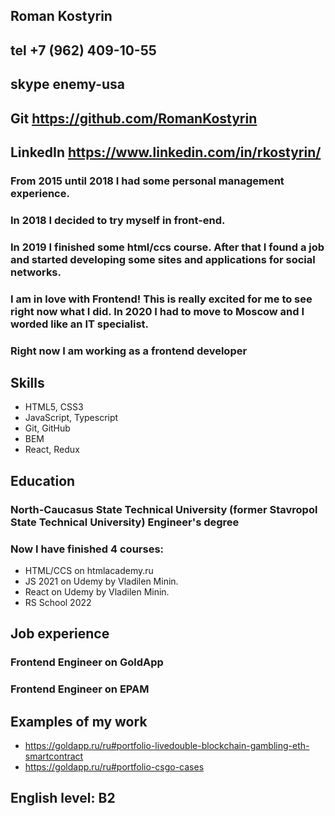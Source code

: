 ## Roman Kostyrin

## tel +7 (962) 409-10-55

## skype enemy-usa

## Git https://github.com/RomanKostyrin

## LinkedIn https://www.linkedin.com/in/rkostyrin/

### From 2015 until 2018 I had some personal management experience.

### In 2018 I decided to try myself in front-end.

### In 2019 I finished some html/ccs course. After that I found a job and started developing some sites and applications for social networks.

### I am in love with Frontend! This is really excited for me to see right now what I did. In 2020 I had to move to Moscow and I worded like an IT specialist.

### Right now I am working as a frontend developer

## Skills

- HTML5, CSS3
- JavaScript, Typescript
- Git, GitHub
- BEM
- React, Redux

## Education

### North-Caucasus State Technical University (former Stavropol State Technical University) Engineer's degree

### Now I have finished 4 courses:

- HTML/CCS on htmlacademy.ru
- JS 2021 on Udemy by Vladilen Minin.
- React on Udemy by Vladilen Minin.
- RS School 2022

## Job experience

### Frontend Engineer on GoldApp

### Frontend Engineer on EPAM

## Examples of my work

- https://goldapp.ru/ru#portfolio-livedouble-blockchain-gambling-eth-smartcontract
- https://goldapp.ru/ru#portfolio-csgo-cases

## English level: B2
